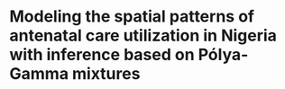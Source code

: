 # Modeling the spatial patterns of antenatal care utilization in Nigeria with inference based on Pólya-Gamma mixtures
